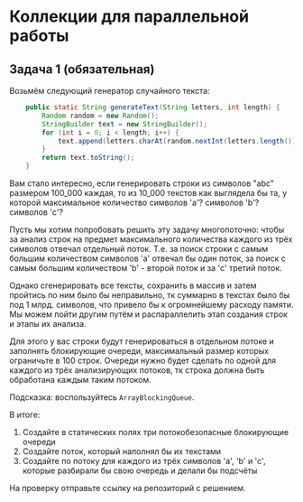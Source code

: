 # Коллекции для параллельной работы

## Задача 1 (обязательная)

Возьмём следующий генератор случайного текста:

```java
    public static String generateText(String letters, int length) {
        Random random = new Random();
        StringBuilder text = new StringBuilder();
        for (int i = 0; i < length; i++) {
            text.append(letters.charAt(random.nextInt(letters.length())));
        }
        return text.toString();
    }
```

Вам стало интересно, если генерировать строки из символов "abc" размером 100_000 каждая, то из 10_000 текстов как выглядела бы та, у которой максимальное количество символов 'a'? символов 'b'? символов 'c'?

Пусть мы хотим попробовать решить эту задачу многопоточно: чтобы за анализ строк на предмет максимального количества каждого из трёх символов отвечал отдельный поток. Т.е. за поиск строки с самым большим количеством символов 'a' отвечал бы один поток, за поиск с самым большим количеством 'b' - второй поток и за 'c' третий поток.

Однако сгенерировать все тексты, сохранить в массив и затем пройтись по ним было бы неправильно, тк суммарно в текстах было бы под 1 млрд. символов, что привело бы к огромнейшему расходу памяти. Мы можем пойти другим путём и распараллелить этап создания строк и этапы их анализа.

Для этого у вас строки будут генерироваться в отдельном потоке и заполнять блокирующие очереди, максимальный размер которых ограничьте в 100 строк.
Очереди нужно будет сделать по одной для каждого из трёх анализирующих потоков, тк строка должна быть обработана каждым таким потоком.

Подсказка: воспользуйтесь `ArrayBlockingQueue`.

В итоге:
1. Создайте в статических полях три потокобезопасные блокирующие очереди
2. Создайте поток, который наполнял бы их текстами
3. Создайте по потоку для каждого из трёх символов 'a', 'b' и 'c', которые разбирали бы свою очередь и делали бы подсчёты

На проверку отправьте ссылку на репозиторий с решением.
